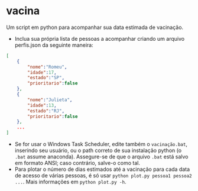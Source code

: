 # vacina
Um script em python para acompanhar sua data estimada de vacinação.

- Inclua sua própria lista de pessoas a acompanhar criando um arquivo perfis.json da seguinte maneira:
```json
[
    {
        "nome":"Romeu",
        "idade":17,
        "estado":"SP",
        "prioritario":false
    },
    {
        "nome":"Julieta",
        "idade":13,
        "estado":"RJ",
        "prioritario":false
    },
    ...
]
```
- Se for usar o Windows Task Scheduler, edite também o `vacinação.bat`, inserindo seu usuário, ou o path correto de sua instalação python (o `.bat` assume anaconda). Assegure-se de que o arquivo `.bat` está salvo em formato ANSI; caso contrário, salve-o como tal.
- Para plotar o número de dias estimados até a vacinação para cada data de acesso de várias pessoas, é só usar `python plot.py pessoa1 pessoa2 ...`. Mais informações em `python plot.py -h`.
